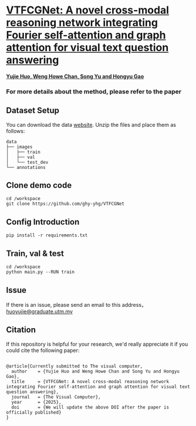 # [VTFCGNet: A novel cross-modal reasoning network integrating Fourier self-attention and graph attention for visual text question answering](http://vtqa-challenge.fixtankwun.top:20010/)

[**Yujie Huo, Weng Howe Chan, Song Yu and Hongyu Gao**](http://vtqa-challenge.fixtankwun.top:20010/)


### For more details about the method, please refer to the paper

## Dataset Setup
You can download the data [website](http://vtqa-challenge.fixtankwun.top:20010/).
Unzip the files and place them as follows:
```text
data
├── images
│   ├── train
│   ├── val
│   └── test_dev
└── annotations
```
## Clone demo code
```text
cd /workspace
git clone https://github.com/ghy-yhg/VTFCGNet
```
## Config Introduction
```text
pip install -r requirements.txt
```
## Train, val & test
```text
cd /workspace
python main.py --RUN train
```
## Issue
If there is an issue, please send an email to this address，huoyujie@graduate.utm.my
## Citation
If this repository is helpful for your research, we'd really appreciate it if you could cite the following paper:

```

@article{Currently submitted to The visual computer,
  author    = {Yujie Huo and Weng Howe Chan and Song Yu and Hongyu Gao},
  title     = {VTFCGNet: A novel cross-modal reasoning network integrating Fourier self-attention and graph attention for visual text question answering},
  journal   = {The Visual Computer},
  year      = {2025},
  doi       = {We will update the above DOI after the paper is officially published}
}
```
